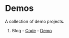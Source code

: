
# Demos

A collection of demo projects.

1. Blog - [Code](https://github.com/DarkSouL11/demos/tree/blog) - [Demo](http://darksoul11.github.io/demos/blog)
